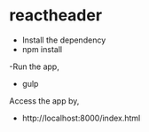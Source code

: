 # reactheader

- Install the dependency
- npm install

-Run the app,
- gulp 

Access the app by, 
- http://localhost:8000/index.html